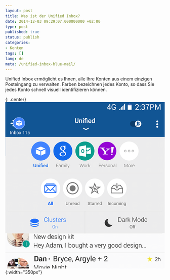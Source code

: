 ```yaml
---
layout: post
title: Was ist der Unified Inbox?
date: 2014-12-03 09:29:07.000000000 +02:00
type: post
published: true
status: publish
categories:
- Konten
tags: []
lang: de
meta: /unified-inbox-blue-mail/
---
```


Unified Inbox ermöglicht es Ihnen, alle Ihre Konten aus einem einzigen Posteingang zu verwalten. Farben bezeichnen jedes Konto, so dass Sie jedes Konto schnell visuell identifizieren können.

{: .center}
![Blue Mail Picker](/assets/BlueMail_Picker.png){:width="350px"}
